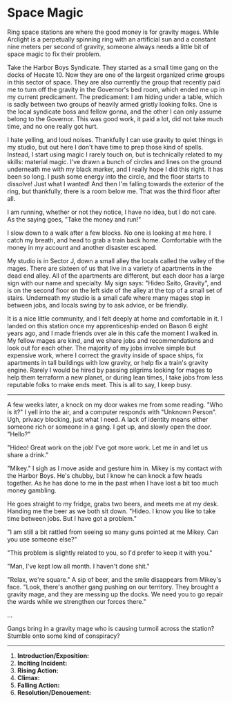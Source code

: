 # Space Magic

Ring space stations are where the good money is for gravity mages. While Arclight is a perpetually spinning ring with an artificial sun and a constant nine meters per second of gravity, someone always needs a little bit of space magic to fix their problem.

Take the Harbor Boys Syndicate. They started as a small time gang on the docks of Hecate 10. Now they are one of the largest organized crime groups in this sector of space. They are also currently the group that recently paid me to turn off the gravity in the Governor's bed room, which ended me up in my current predicament. The predicament: I am hiding under a table, which is sadly between two groups of heavily armed gristly looking folks. One is the local syndicate boss and fellow gonna, and the other I can only assume belong to the Governor. This was good work, it paid a lot, did not take much time, and no one really got hurt.

I hate yelling, and loud noises. Thankfully I can use gravity to quiet things in my studio, but out here I don't have time to prep those kind of spells. Instead, I start using magic I rarely touch on, but is technically related to my skills: material magic. I've drawn a bunch of circles and lines on the ground underneath me with my black marker, and I really hope I did this right. It has been so long. I push some energy into the circle, and the floor starts to dissolve! Just what I wanted! And then I'm falling towards the exterior of the ring, but thankfully, there is a room below me. That was the third floor after all.

I am running, whether or not they notice, I have no idea, but I do not care. As the saying goes, "Take the money and run!"

I slow down to a walk after a few blocks. No one is looking at me here. I catch my breath, and head to grab a train back home. Comfortable with the money in my account and another disaster escaped. 

My studio is in Sector J, down a small alley the locals called the valley of the mages. There are sixteen of us that live in a variety of apartments in the dead end alley. All of the apartments are different, but each door has a large sign with our name and specialty. My sign says: "Hideo Saito, Gravity", and is on the second floor on the left side of the alley at the top of a small set of stairs. Underneath my studio is a small cafe where many mages stop in between jobs, and locals swing by to ask advice, or be friendly.

It is a nice little community, and I felt deeply at home and comfortable in it. I landed on this station once my apprenticeship ended on Bason 6 eight years ago, and I made friends over ale in this cafe the moment I walked in. My fellow mages are kind, and we share jobs and recommendations and look out for each other. The majority of my jobs involve simple but expensive work, where I correct the gravity inside of space ships, fix apartments in tall buildings with low gravity, or help fix a train's gravity engine. Rarely I would be hired by passing pilgrims looking for mages to help them terraform a new planet, or during lean times, I take jobs from less reputable folks to make ends meet. This is all to say, I keep busy.

---

A few weeks later, a knock on my door wakes me from some reading. "Who is it?" I yell into the air, and a computer responds with "Unknown Person". Ugh, privacy blocking, just what I need. A lack of identity means either someone rich or someone in a gang. I get up, and slowly open the door. "Hello?"

"Hideo! Great work on the job! I've got more work. Let me in and let us share a drink."

"Mikey." I sigh as I move aside and gesture him in. Mikey is my contact with the Harbor Boys. He's chubby, but I know he can knock a few heads together. As he has done to me in the past when I have lost a bit too much money gambling.

He goes straight to my fridge, grabs two beers, and meets me at my desk. Handing me the beer as we both sit down. "Hideo. I know you like to take time between jobs. But I have got a problem."

"I am still a bit rattled from seeing so many guns pointed at me Mikey. Can you use someone else?"

"This problem is slightly related to you, so I'd prefer to keep it with you."

"Man, I've kept low all month. I haven't done shit."

"Relax, we're square." A sip of beer, and the smile disappears from Mikey's face. "Look, there's another gang pushing on our territory. They brought a gravity mage, and they are messing up the docks. We need you to go repair the wards while we strengthen our forces there."

...

Gangs bring in a gravity mage who is causing turmoil across the station? Stumble onto some kind of conspiracy? 

---

1. **Introduction/Exposition:** 
2. **Inciting Incident:** 
3. **Rising Action:** 
4. **Climax:** 
5. **Falling Action:** 
6. **Resolution/Denouement:**